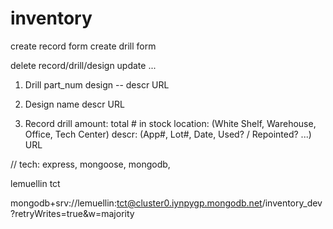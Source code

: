# inventory

create record form
create drill form

delete record/drill/design
update ...

1. Drill
    part_num
    design --
    descr
    URL

2. Design
    name
    descr
    URL

3. Record
    drill
    amount: total # in stock 
    location: (White Shelf, Warehouse, Office, Tech Center)
    descr: (App#, Lot#, Date, Used? / Repointed? ...)
    URL


// tech: express, mongoose, mongodb, 

lemuellin tct

mongodb+srv://lemuellin:tct@cluster0.iynpygp.mongodb.net/inventory_dev?retryWrites=true&w=majority

